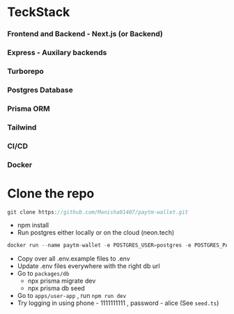 # TeckStack
### Frontend and Backend - Next.js (or Backend)
### Express - Auxilary backends
### Turborepo
### Postgres Database
### Prisma ORM
### Tailwind
### CI/CD
### Docker

# Clone the repo

```jsx
git clone https://github.com/Manisha01407/paytm-wallet.git
```

- npm install
- Run postgres either locally or on the cloud (neon.tech)

```jsx
docker run --name paytm-wallet -e POSTGRES_USER=postgres -e POSTGRES_PASSWORD=mysecretpassword -e POSTGRES_DB=mydatabase -p 5432:5432 -d postgres
```

- Copy over all .env.example files to .env
- Update .env files everywhere with the right db url
- Go to `packages/db`
    - npx prisma migrate dev
    - npx prisma db seed
- Go to `apps/user-app` , run `npm run dev`
- Try logging in using phone - 1111111111 , password - alice (See `seed.ts`)
